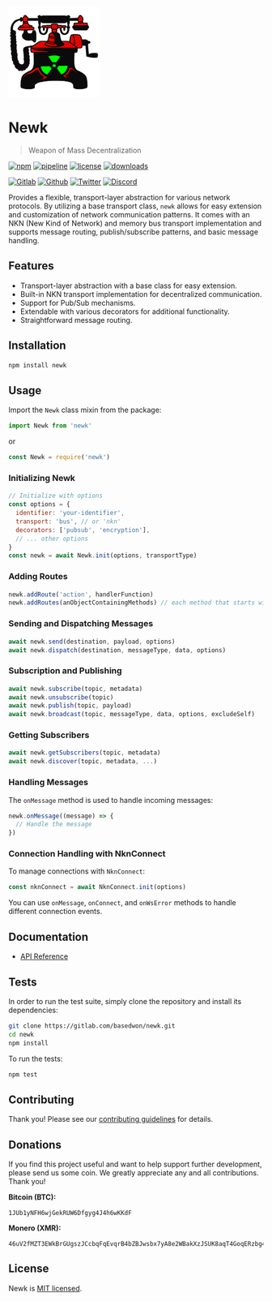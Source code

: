 ![Newk radioactive phone](docs/newk.png "Newk")

# Newk

> Weapon of Mass Decentralization

[![npm](https://img.shields.io/npm/v/newk?style=flat&logo=npm)](https://www.npmjs.com/package/newk)
[![pipeline](https://gitlab.com/basedwon/newk/badges/master/pipeline.svg)](https://gitlab.com/basedwon/newk/-/pipelines)
[![license](https://img.shields.io/npm/l/newk)](https://gitlab.com/basedwon/newk/-/blob/master/LICENSE)
[![downloads](https://img.shields.io/npm/dw/newk)](https://www.npmjs.com/package/newk) 

[![Gitlab](https://img.shields.io/badge/Gitlab%20-%20?logo=gitlab&color=%23383a40)](https://gitlab.com/basedwon/newk)
[![Github](https://img.shields.io/badge/Github%20-%20?logo=github&color=%23383a40)](https://github.com/basedwon/newk)
[![Twitter](https://img.shields.io/badge/@basdwon%20-%20?logo=twitter&color=%23383a40)](https://twitter.com/basdwon)
[![Discord](https://img.shields.io/badge/Basedwon%20-%20?logo=discord&color=%23383a40)](https://discordapp.com/users/basedwon)

Provides a flexible, transport-layer abstraction for various network protocols. By utilizing a base transport class, `newk` allows for easy extension and customization of network communication patterns. It comes with an NKN (New Kind of Network) and memory bus transport implementation and supports message routing, publish/subscribe patterns, and basic message handling.

## Features

- Transport-layer abstraction with a base class for easy extension.
- Built-in NKN transport implementation for decentralized communication.
- Support for Pub/Sub mechanisms.
- Extendable with various decorators for additional functionality.
- Straightforward message routing.

## Installation

```bash
npm install newk
```

## Usage

Import the `Newk` class mixin from the package:

```js
import Newk from 'newk'
```
or
```js
const Newk = require('newk')
```

### Initializing Newk

```js
// Initialize with options
const options = {
  identifier: 'your-identifier',
  transport: 'bus', // or 'nkn'
  decorators: ['pubsub', 'encryption'],
  // ... other options
}
const newk = await Newk.init(options, transportType)
```

### Adding Routes

```js
newk.addRoute('action', handlerFunction)
newk.addRoutes(anObjectContainingMethods) // each method that starts with `on` is route
```

### Sending and Dispatching Messages

```js
await newk.send(destination, payload, options)
await newk.dispatch(destination, messageType, data, options)
```

### Subscription and Publishing

```js
await newk.subscribe(topic, metadata)
await newk.unsubscribe(topic)
await newk.publish(topic, payload)
await newk.broadcast(topic, messageType, data, options, excludeSelf)
```

### Getting Subscribers

```js
await newk.getSubscribers(topic, metadata)
await newk.discover(topic, metadata, ...)
```

### Handling Messages

The `onMessage` method is used to handle incoming messages:

```js
newk.onMessage((message) => {
  // Handle the message
})
```

### Connection Handling with NknConnect

To manage connections with `NknConnect`:

```js
const nknConnect = await NknConnect.init(options)
```

You can use `onMessage`, `onConnect`, and `onWsError` methods to handle different connection events.

## Documentation

- [API Reference](/docs/api.md)

## Tests

In order to run the test suite, simply clone the repository and install its dependencies:

```bash
git clone https://gitlab.com/basedwon/newk.git
cd newk
npm install
```

To run the tests:

```bash
npm test
```

## Contributing

Thank you! Please see our [contributing guidelines](/docs/contributing.md) for details.

## Donations

If you find this project useful and want to help support further development, please send us some coin. We greatly appreciate any and all contributions. Thank you!

**Bitcoin (BTC):**
```
1JUb1yNFH6wjGekRUW6Dfgyg4J4h6wKKdF
```

**Monero (XMR):**
```
46uV2fMZT3EWkBrGUgszJCcbqFqEvqrB4bZBJwsbx7yA8e2WBakXzJSUK8aqT4GoqERzbg4oKT2SiPeCgjzVH6VpSQ5y7KQ
```

## License

Newk is [MIT licensed](https://gitlab.com/basedwon/newk/-/blob/master/LICENSE).
